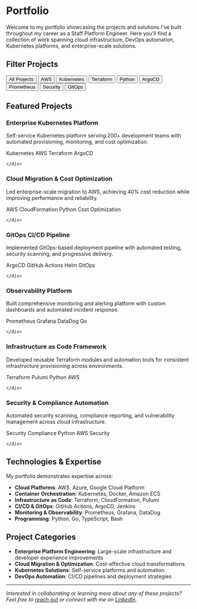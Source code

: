 # Portfolio

Welcome to my portfolio showcasing the projects and solutions I've built throughout my career as a Staff Platform Engineer. Here you'll find a collection of work spanning cloud infrastructure, DevOps automation, Kubernetes platforms, and enterprise-scale solutions.

## Filter Projects

<div class="portfolio-filters">
  <button class="filter-btn active" data-filter="all">All Projects</button>
  <button class="filter-btn" data-filter="AWS">AWS</button>
  <button class="filter-btn" data-filter="Kubernetes">Kubernetes</button>
  <button class="filter-btn" data-filter="Terraform">Terraform</button>
  <button class="filter-btn" data-filter="Python">Python</button>
  <button class="filter-btn" data-filter="ArgoCD">ArgoCD</button>
  <button class="filter-btn" data-filter="Prometheus">Prometheus</button>
  <button class="filter-btn" data-filter="Security">Security</button>
  <button class="filter-btn" data-filter="GitOps">GitOps</button>
</div>

## Featured Projects

<div class="portfolio-grid">
  <div class="project-card clickable-card" data-technologies="Kubernetes,AWS,Terraform,ArgoCD" data-href="/portfolio/kubernetes-platform">
    <div class="project-image kubernetes">
      <i class="fas fa-dharmachakra"></i>
    </div>
    <div class="project-content">
      <h3 class="project-title">Enterprise Kubernetes Platform</h3>
      <p class="project-description">Self-service Kubernetes platform serving 200+ development teams with automated provisioning, monitoring, and cost optimization.</p>
      <div class="project-tech">
        <span class="tech-tag">Kubernetes</span>
        <span class="tech-tag">AWS</span>
        <span class="tech-tag">Terraform</span>
        <span class="tech-tag">ArgoCD</span>
      </div>

    </div>
  </div>

  <div class="project-card clickable-card" data-technologies="AWS,CloudFormation,Python,Cost Optimization" data-href="/portfolio/aws-migration">
    <div class="project-image aws">
      <i class="fab fa-aws"></i>
    </div>
    <div class="project-content">
      <h3 class="project-title">Cloud Migration & Cost Optimization</h3>
      <p class="project-description">Led enterprise-scale migration to AWS, achieving 40% cost reduction while improving performance and reliability.</p>
      <div class="project-tech">
        <span class="tech-tag">AWS</span>
        <span class="tech-tag">CloudFormation</span>
        <span class="tech-tag">Python</span>
        <span class="tech-tag">Cost Optimization</span>
      </div>

    </div>
  </div>

  <div class="project-card clickable-card" data-technologies="ArgoCD,GitHub Actions,Helm,GitOps" data-href="/portfolio/gitops-pipeline">
    <div class="project-image gitops">
      <i class="fas fa-code-branch"></i>
    </div>
    <div class="project-content">
      <h3 class="project-title">GitOps CI/CD Pipeline</h3>
      <p class="project-description">Implemented GitOps-based deployment pipeline with automated testing, security scanning, and progressive delivery.</p>
      <div class="project-tech">
        <span class="tech-tag">ArgoCD</span>
        <span class="tech-tag">GitHub Actions</span>
        <span class="tech-tag">Helm</span>
        <span class="tech-tag">GitOps</span>
      </div>

    </div>
  </div>

  <div class="project-card clickable-card" data-technologies="Prometheus,Grafana,DataDog,Go" data-href="/portfolio/observability-platform">
    <div class="project-image monitoring">
      <i class="fas fa-chart-line"></i>
    </div>
    <div class="project-content">
      <h3 class="project-title">Observability Platform</h3>
      <p class="project-description">Built comprehensive monitoring and alerting platform with custom dashboards and automated incident response.</p>
      <div class="project-tech">
        <span class="tech-tag">Prometheus</span>
        <span class="tech-tag">Grafana</span>
        <span class="tech-tag">DataDog</span>
        <span class="tech-tag">Go</span>
      </div>

    </div>
  </div>

  <div class="project-card clickable-card" data-technologies="Terraform,Pulumi,Python,AWS" data-href="/portfolio/iac-framework">
    <div class="project-image infrastructure">
      <i class="fas fa-server"></i>
    </div>
    <div class="project-content">
      <h3 class="project-title">Infrastructure as Code Framework</h3>
      <p class="project-description">Developed reusable Terraform modules and automation tools for consistent infrastructure provisioning across environments.</p>
      <div class="project-tech">
        <span class="tech-tag">Terraform</span>
        <span class="tech-tag">Pulumi</span>
        <span class="tech-tag">Python</span>
        <span class="tech-tag">AWS</span>
      </div>

    </div>
  </div>

  <div class="project-card clickable-card" data-technologies="Security,Compliance,Python,AWS Security" data-href="/portfolio/security-automation">
    <div class="project-image security">
      <i class="fas fa-shield-alt"></i>
    </div>
    <div class="project-content">
      <h3 class="project-title">Security & Compliance Automation</h3>
      <p class="project-description">Automated security scanning, compliance reporting, and vulnerability management across cloud infrastructure.</p>
      <div class="project-tech">
        <span class="tech-tag">Security</span>
        <span class="tech-tag">Compliance</span>
        <span class="tech-tag">Python</span>
        <span class="tech-tag">AWS Security</span>
      </div>

    </div>
  </div>
</div>

## Technologies & Expertise

My portfolio demonstrates expertise across:

- **Cloud Platforms**: AWS, Azure, Google Cloud Platform
- **Container Orchestration**: Kubernetes, Docker, Amazon ECS
- **Infrastructure as Code**: Terraform, CloudFormation, Pulumi
- **CI/CD & GitOps**: GitHub Actions, ArgoCD, Jenkins
- **Monitoring & Observability**: Prometheus, Grafana, DataDog
- **Programming**: Python, Go, TypeScript, Bash

## Project Categories

- **Enterprise Platform Engineering**: Large-scale infrastructure and developer experience improvements
- **Cloud Migration & Optimization**: Cost-effective cloud transformations
- **Kubernetes Solutions**: Self-service platforms and automation
- **DevOps Automation**: CI/CD pipelines and deployment strategies

---

*Interested in collaborating or learning more about any of these projects? Feel free to [reach out](mailto:alan@example.com) or connect with me on [LinkedIn](https://www.linkedin.com/in/alanliangdev/).*